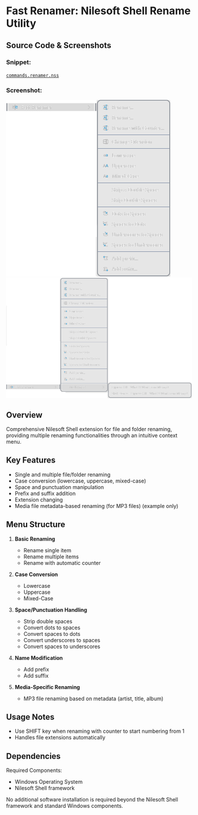 # Fast Renamer: Nilesoft Shell Rename Utility

## Source Code & Screenshots

### Snippet:
[`commands.renamer.nss`](/ex3.multifunction/commands.renamer.nss)

### Screenshot:
![Screenshot 1](/ex3.multifunction/commands.renamer.1.png)
![Screenshot 2](/ex3.multifunction/commands.renamer.2.png)

## Overview
Comprehensive Nilesoft Shell extension for file and folder renaming, providing multiple renaming functionalities through an intuitive context menu.

## Key Features
- Single and multiple file/folder renaming
- Case conversion (lowercase, uppercase, mixed-case)
- Space and punctuation manipulation
- Prefix and suffix addition
- Extension changing
- Media file metadata-based renaming (for MP3 files) (example only)

## Menu Structure

1. **Basic Renaming**
   - Rename single item
   - Rename multiple items
   - Rename with automatic counter

2. **Case Conversion**
   - Lowercase
   - Uppercase
   - Mixed-Case

3. **Space/Punctuation Handling**
   - Strip double spaces
   - Convert dots to spaces
   - Convert spaces to dots
   - Convert underscores to spaces
   - Convert spaces to underscores

4. **Name Modification**
   - Add prefix
   - Add suffix

5. **Media-Specific Renaming**
   - MP3 file renaming based on metadata (artist, title, album)

## Usage Notes
- Use SHIFT key when renaming with counter to start numbering from 1
- Handles file extensions automatically

## Dependencies
Required Components:
- Windows Operating System
- Nilesoft Shell framework

No additional software installation is required beyond the Nilesoft Shell framework and standard Windows components.